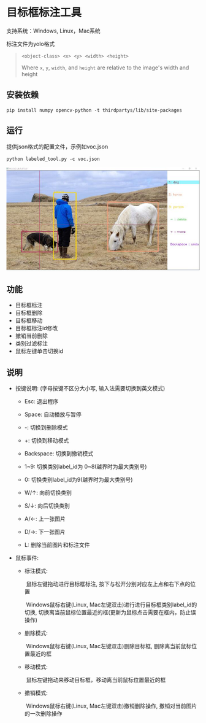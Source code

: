 # 目标框标注工具

支持系统：Windows, Linux，Mac系统

标注文件为yolo格式

> ```
> <object-class> <x> <y> <width> <height>
> ```
>
> Where `x`, `y`, `width`, and `height` are relative to the image's width and height

## 安装依赖

```shell
pip install numpy opencv-python -t thirdpartys/lib/site-packages
```

## 运行

提供json格式的配置文件，示例如voc.json

```shell
python labeled_tool.py -c voc.json
```

![example](./pics/example.jpg)

## 功能

* 目标框标注
* 目标框删除
* 目标框移动
* 目标框标注id修改
* 撤销当前删除
* 类别过滤标注
* 鼠标左键单击切换id

## 说明

* 按键说明: (字母按键不区分大小写, 输入法需要切换到英文模式)

  * Esc: 退出程序

  * Space: 自动播放与暂停

  * -: 切换到删除模式

  * +: 切换到移动模式

  * Backspace: 切换到撤销模式

  * 1\~9: 切换类别label_id为 0\~8(越界时为最大类别号)

  * 0: 切换类别label_id为9(越界时为最大类别号)

  * W/↑: 向前切换类别

  * S/↓: 向后切换类别

  * A/←: 上一张图片

  * D/→: 下一张图片

  * L: 删除当前图片和标注文件

* 鼠标事件:
  * 标注模式:

    ​    鼠标左键拖动进行目标框标注, 按下与松开分别对应左上点和右下点的位置

    ​    Windows鼠标右键(Linux, Mac左键双击)进行进行目标框类别label_id的切换, 切换离当前鼠标位置最近的框(更新为鼠标点击需要在框内，防止误操作)

  * 删除模式:

    ​    Windows鼠标右键(Linux, Mac左键双击)删除目标框, 删除离当前鼠标位置最近的框 

  * 移动模式:

    ​    鼠标左键拖动来移动目标框，移动离当前鼠标位置最近的框

  * 撤销模式:

    ​    Windows鼠标右键(Linux, Mac左键双击)撤销删除操作, 撤销对当前图片的一次删除操作